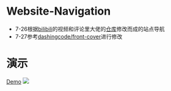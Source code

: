 # Website-Navigation
- 7-26根据[bilibili](https://www.bilibili.com/video/BV1bE411k7Ni)的视频和评论里大佬的[仓库](https://github.com/fuyanz/bilibili-codes)修改而成的站点导航
- 7-27参考[dashingcode/front-cover](https://github.com/dashingcode/front-cover/)进行修改
# 演示
[Demo](https://blog.3stones.tk/Website-Navigation)
![](https://cdn.jsdelivr.net/gh/HongTonYoo/HongTonYoo.github.io@master/image/Website-Navigation.png)
